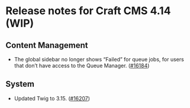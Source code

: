 # Release notes for Craft CMS 4.14 (WIP)

## Content Management
- The global sidebar no longer shows “Failed” for queue jobs, for users that don’t have access to the Queue Manager. ([#16184](https://github.com/craftcms/cms/issues/16184)) 

## System
- Updated Twig to 3.15. ([#16207](https://github.com/craftcms/cms/discussions/16207))
